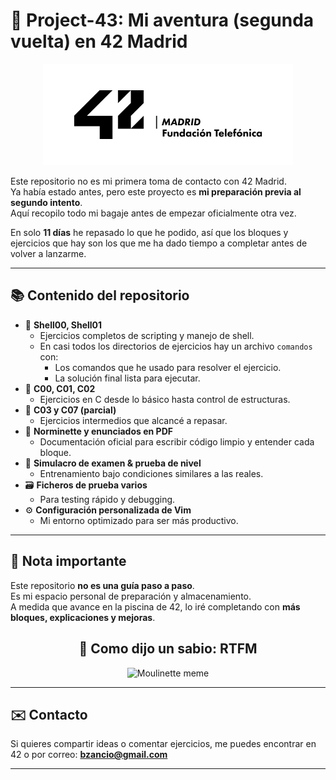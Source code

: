 # 🚀 Project-43: Mi aventura (segunda vuelta) en 42 Madrid

<p align="center">
  <img src="./assets/42-Madrid.jpg" width="400" alt="42 Madrid Logo" />
</p>

Este repositorio no es mi primera toma de contacto con 42 Madrid.  
Ya había estado antes, pero este proyecto es **mi preparación previa al segundo intento**.  
Aquí recopilo todo mi bagaje antes de empezar oficialmente otra vez.  

En solo **11 días** he repasado lo que he podido, así que los bloques y ejercicios que hay son los que me ha dado tiempo a completar antes de volver a lanzarme.

---

## 📚 Contenido del repositorio

- 📂 **Shell00, Shell01**  
  - Ejercicios completos de scripting y manejo de shell.  
  - En casi todos los directorios de ejercicios hay un archivo `comandos` con:  
    - Los comandos que he usado para resolver el ejercicio.  
    - La solución final lista para ejecutar.
- 📂 **C00, C01, C02**  
  - Ejercicios en C desde lo básico hasta control de estructuras.
- 📂 **C03 y C07 (parcial)**  
  - Ejercicios intermedios que alcancé a repasar.
- 📄 **Norminette y enunciados en PDF**  
  - Documentación oficial para escribir código limpio y entender cada bloque.
- 📝 **Simulacro de examen & prueba de nivel**  
  - Entrenamiento bajo condiciones similares a las reales.
- 🗃️ **Ficheros de prueba varios**  
  - Para testing rápido y debugging.
- ⚙️ **Configuración personalizada de Vim**  
  - Mi entorno optimizado para ser más productivo.

---

## 🎯 Nota importante

Este repositorio **no es una guía paso a paso**.  
Es mi espacio personal de preparación y almacenamiento.  
A medida que avance en la piscina de 42, lo iré completando con **más bloques, explicaciones y mejoras**.

<h2 align="center">🔹 <strong>Como dijo un sabio: RTFM</strong></h2>

<p align="center">
  <img src="./assets/mem1.png" width="350" alt="Moulinette meme" />
</p>

---

## ✉️ Contacto

Si quieres compartir ideas o comentar ejercicios, me puedes encontrar en 42 o por correo: **bzancio@gmail.com**

---

